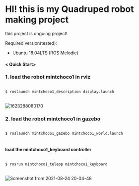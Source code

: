 # HI! this is my Quadruped robot making project

this project is ongoing project!

Required version(tested):
- Ubuntu 18.04LTS (ROS Melodic)

#### < Quick Start>

### 1. load the robot mintchoco1 in rviz
<pre>
<code>
$ roslaunch mintchoco1_description display.launch
</code>
</pre>

![1623288080170](https://user-images.githubusercontent.com/19335771/129858441-a55dc17e-85b9-4a31-a588-3b9f3246e2d0.png)

### 2. load the robot mintchoco1 in gazebo 
<pre>
<code>
$ roslaunch mintchoco1_gazebo mintchoco1_world.launch
</code>
</pre>
#### load the mintchoco1_keyboard controller
<pre>
<code>
$ rosrun mintchoco1_teleop mintchoco1_keyboard
</code>
</pre>

![Screenshot from 2021-08-24 20-04-48](https://user-images.githubusercontent.com/19335771/130606137-4f68216e-bc7b-444d-89e0-167054f55bb3.png)


